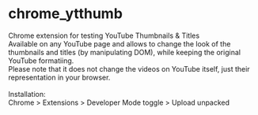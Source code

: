# chrome_ytthumb
Chrome extension for testing YouTube Thumbnails & Titles 
<br>
Available on any YouTube page and allows to change the look of the thumbnails and titles (by manipulating DOM), while keeping the original YouTube formatiing.
<br>
Please note that it does not change the videos on YouTube itself, just their representation in your browser.
<br><br>
Installation:
<br>
Chrome > Extensions > Developer Mode toggle > Upload unpacked
